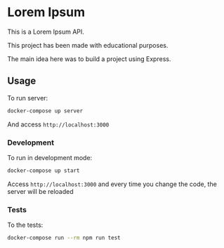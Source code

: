 # Lorem Ipsum

This is a Lorem Ipsum API.

This project has been made with educational purposes.

The main idea here was to build a project using Express.

## Usage

To run server:

```bash
docker-compose up server
```

And access `http://localhost:3000`

### Development

To run in development mode:

```bash
docker-compose up start
```

Access `http://localhost:3000` and every time you change the code, the server will be reloaded

### Tests

To the tests:

```bash
docker-compose run --rm npm run test
```